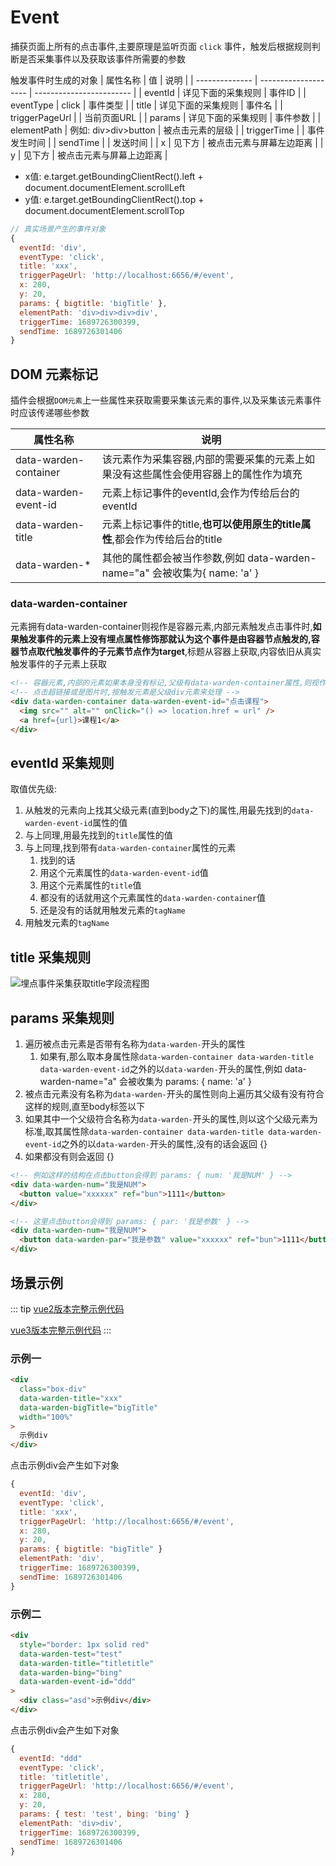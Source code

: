 # Event
捕获页面上所有的点击事件,主要原理是监听页面 `click` 事件，触发后根据规则判断是否采集事件以及获取该事件所需要的参数

触发事件时生成的对象
| 属性名称       | 值                   | 说明                     |
| -------------- | -------------------- | ------------------------ |
| eventId        | 详见下面的采集规则   | 事件ID                   |
| eventType      | click                | 事件类型                 |
| title          | 详见下面的采集规则   | 事件名                   |
| triggerPageUrl |                      | 当前页面URL              |
| params         | 详见下面的采集规则   | 事件参数                 |
| elementPath    | 例如: div>div>button | 被点击元素的层级         |
| triggerTime    |                      | 事件发生时间             |
| sendTime       |                      | 发送时间                 |
| x              | 见下方               | 被点击元素与屏幕左边距离 |
| y              | 见下方               | 被点击元素与屏幕上边距离 |

+ x值: e.target.getBoundingClientRect().left + document.documentElement.scrollLeft
+ y值: e.target.getBoundingClientRect().top + document.documentElement.scrollTop

``` js
// 真实场景产生的事件对象
{
  eventId: 'div',
  eventType: 'click',
  title: 'xxx',
  triggerPageUrl: 'http://localhost:6656/#/event',
  x: 280,
  y: 20,
  params: { bigtitle: 'bigTitle' },
  elementPath: 'div>div>div>div',
  triggerTime: 1689726300399,
  sendTime: 1689726301406
}
```

## DOM 元素标记
插件会根据`DOM元素`上一些属性来获取需要采集该元素的事件,以及采集该元素事件时应该传递哪些参数

| 属性名称              | 说明                                                                                |
| --------------------- | ----------------------------------------------------------------------------------- |
| data-warden-container | 该元素作为采集容器,内部的需要采集的元素上如果没有这些属性会使用容器上的属性作为填充 |
| data-warden-event-id  | 元素上标记事件的eventId,会作为传给后台的eventId                                     |
| data-warden-title     | 元素上标记事件的title,**也可以使用原生的title属性**,都会作为传给后台的title         |
| data-warden-*         | 其他的属性都会被当作参数,例如 data-warden-name="a" 会被收集为{ name: 'a' }          |

### data-warden-container
元素拥有data-warden-container则视作是容器元素,内部元素触发点击事件时,**如果触发事件的元素上没有埋点属性修饰那就认为这个事件是由容器节点触发的,容器节点取代触发事件的子元素节点作为target**,标题从容器上获取,内容依旧从真实触发事件的子元素上获取
``` html
<!-- 容器元素,内部的元素如果本身没有标记,父级有data-warden-container属性,则视作是由容器元素触发的事件 -->
<!-- 点击超链接或是图片时,按触发元素是父级div元素来处理 -->
<div data-warden-container data-warden-event-id="点击课程">
  <img src="" alt="" onClick="() => location.href = url" />
  <a href={url}>课程1</a>
</div>
```

## eventId 采集规则
取值优先级:
1. 从触发的元素向上找其父级元素(直到body之下)的属性,用最先找到的`data-warden-event-id`属性的值
2. 与上同理,用最先找到的`title`属性的值
3. 与上同理,找到带有`data-warden-container`属性的元素
   1. 找到的话
   2. 用这个元素属性的`data-warden-event-id`值
   3. 用这个元素属性的`title`值
   4. 都没有的话就用这个元素属性的`data-warden-container`值
   5. 还是没有的话就用触发元素的`tagName`
4. 用触发元素的`tagName`

## title 采集规则
![埋点事件采集获取title字段流程图](https://cdn.jsdelivr.net/gh/M-cheng-web/image-provider@main/web-tracing/title-flow.36u4k13nrue0.png)

## params 采集规则
1. 遍历被点击元素是否带有名称为`data-warden-`开头的属性
   1. 如果有,那么取本身属性除`data-warden-container data-warden-title data-warden-event-id`之外的以`data-warden-`开头的属性,例如 data-warden-name="a" 会被收集为 params: { name: 'a' }
2. 被点击元素没有名称为`data-warden-`开头的属性则向上遍历其父级有没有符合这样的规则,直至body标签以下
3. 如果其中一个父级符合名称为`data-warden-`开头的属性,则以这个父级元素为标准,取其属性除`data-warden-container data-warden-title data-warden-event-id`之外的以`data-warden-`开头的属性,没有的话会返回 {}
4. 如果都没有则会返回 {}

``` html
<!-- 例如这样的结构在点击button会得到 params: { num: '我是NUM' } -->
<div data-warden-num="我是NUM">
  <button value="xxxxxx" ref="bun">1111</button>
</div>

<!-- 这里点击button会得到 params: { par: '我是参数' } -->
<div data-warden-num="我是NUM">
  <button data-warden-par="我是参数" value="xxxxxx" ref="bun">1111</button>
</div>
```

## 场景示例
::: tip
[vue2版本完整示例代码](https://github.com/M-cheng-web/web-tracing/blob/main/examples/vue2/src/views/event/index.vue)

[vue3版本完整示例代码](https://github.com/M-cheng-web/web-tracing/blob/main/examples/vue3/src/views/event/index.vue)
:::

### 示例一
``` html
<div
  class="box-div"
  data-warden-title="xxx"
  data-warden-bigTitle="bigTitle"
  width="100%"
>
  示例div
</div>
```

点击示例div会产生如下对象
``` js
{
  eventId: 'div',
  eventType: 'click',
  title: 'xxx',
  triggerPageUrl: 'http://localhost:6656/#/event',
  x: 280,
  y: 20,
  params: { bigtitle: "bigTitle" }
  elementPath: 'div',
  triggerTime: 1689726300399,
  sendTime: 1689726301406
}
```

### 示例二
``` html
<div
  style="border: 1px solid red"
  data-warden-test="test"
  data-warden-title="titletitle"
  data-warden-bing="bing"
  data-warden-event-id="ddd"
>
  <div class="asd">示例div</div>
</div>
```

点击示例div会产生如下对象
``` js
{
  eventId: "ddd"
  eventType: 'click',
  title: 'titletitle',
  triggerPageUrl: 'http://localhost:6656/#/event',
  x: 280,
  y: 20,
  params: { test: 'test', bing: 'bing' }
  elementPath: 'div>div',
  triggerTime: 1689726300399,
  sendTime: 1689726301406
}
```